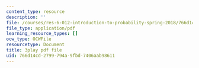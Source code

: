 ```yaml
---
content_type: resource
description: ''
file: /courses/res-6-012-introduction-to-probability-spring-2018/766d14cd2799794a9fbd7406aab98611_5kdv3r-YgK0.pdf
file_type: application/pdf
learning_resource_types: []
ocw_type: OCWFile
resourcetype: Document
title: 3play pdf file
uid: 766d14cd-2799-794a-9fbd-7406aab98611
---
```

